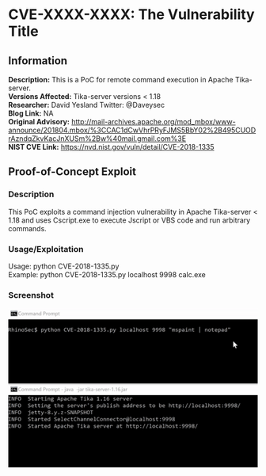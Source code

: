 # CVE-XXXX-XXXX: The Vulnerability Title

<!---
Remember to end each line under the "Information" header with 2 space characters ("  ") to tell Markdown to break the line.
--->
## Information
**Description:** This is a PoC for remote command execution in Apache Tika-server.  
**Versions Affected:** Tika-server versions < 1.18   
**Researcher:** David Yesland Twitter: @Daveysec  
**Blog Link:** NA  
**Original Advisory:** http://mail-archives.apache.org/mod_mbox/www-announce/201804.mbox/%3CCAC1dCwVhrPRyFJMS5BbY02%2B495CUODrAzndqZkvKacJnXUSm%2Bw%40mail.gmail.com%3E  
**NIST CVE Link:** https://nvd.nist.gov/vuln/detail/CVE-2018-1335  

## Proof-of-Concept Exploit
### Description
This PoC exploits a command injection vulnerability in Apache Tika-server < 1.18 and uses Cscript.exe to execute Jscript or VBS code and run arbitrary commands.

### Usage/Exploitation
Usage: python CVE-2018-1335.py <host> <port> <command>  
Example: python CVE-2018-1335.py localhost 9998 calc.exe  

### Screenshot
![Alt-text that shows up on hover](poc_image.gif)